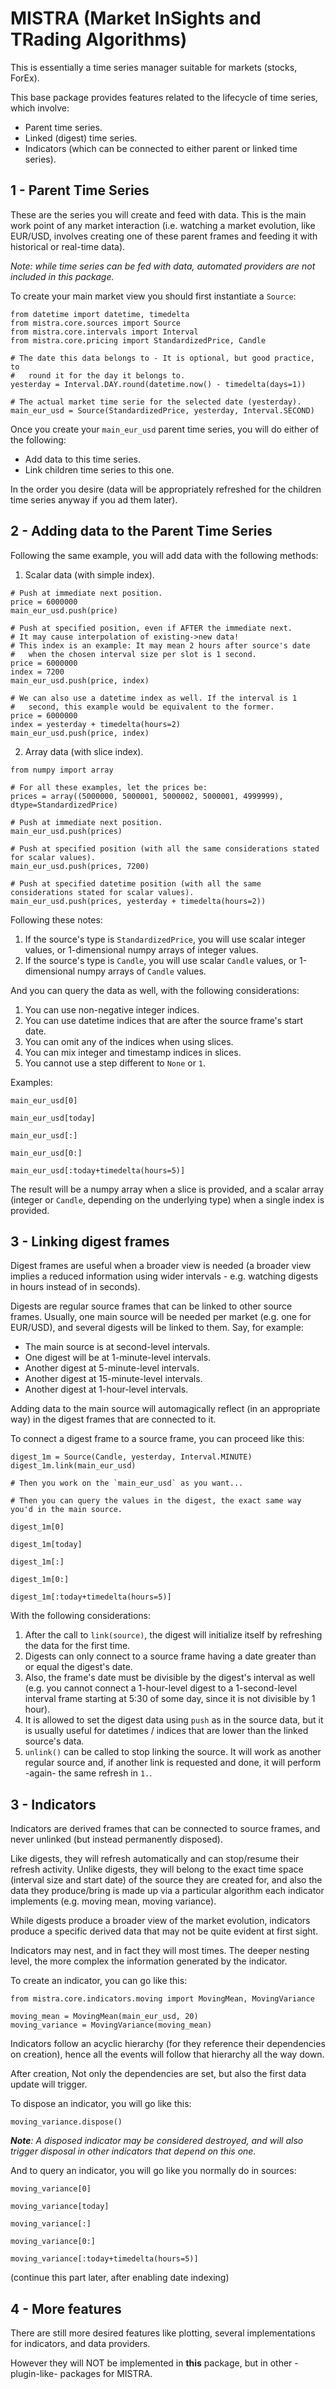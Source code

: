 MISTRA (Market InSights and TRading Algorithms)
===============================================

This is essentially a time series manager suitable for markets (stocks, ForEx).

This base package provides features related to the lifecycle of time series, which involve:
  - Parent time series.
  - Linked (digest) time series.
  - Indicators (which can be connected to either parent or linked time series).

1 - Parent Time Series
----------------------

These are the series you will create and feed with data. This is the main work point of
any market interaction (i.e. watching a market evolution, like EUR/USD, involves creating
one of these parent frames and feeding it with historical or real-time data).

*Note: while time series can be fed with data, automated providers are not included in this package.*

To create your main market view you should first instantiate a `Source`:

```
from datetime import datetime, timedelta
from mistra.core.sources import Source
from mistra.core.intervals import Interval
from mistra.core.pricing import StandardizedPrice, Candle

# The date this data belongs to - It is optional, but good practice, to
#   round it for the day it belongs to.
yesterday = Interval.DAY.round(datetime.now() - timedelta(days=1))

# The actual market time serie for the selected date (yesterday).
main_eur_usd = Source(StandardizedPrice, yesterday, Interval.SECOND)
```

Once you create your `main_eur_usd` parent time series, you will do either of the following:

  - Add data to this time series.
  - Link children time series to this one.

In the order you desire (data will be appropriately refreshed for the children time series anyway if you ad them later).

2 - Adding data to the Parent Time Series
-----------------------------------------

Following the same example, you will add data with the following methods:

1. Scalar data (with simple index).

```
# Push at immediate next position.
price = 6000000
main_eur_usd.push(price)

# Push at specified position, even if AFTER the immediate next.
# It may cause interpolation of existing->new data!
# This index is an example: It may mean 2 hours after source's date
#   when the chosen interval size per slot is 1 second.
price = 6000000
index = 7200
main_eur_usd.push(price, index)

# We can also use a datetime index as well. If the interval is 1
#   second, this example would be equivalent to the former.
price = 6000000
index = yesterday + timedelta(hours=2)
main_eur_usd.push(price, index)
```

2. Array data (with slice index).

```
from numpy import array

# For all these examples, let the prices be:
prices = array((5000000, 5000001, 5000002, 5000001, 4999999), dtype=StandardizedPrice)

# Push at immediate next position.
main_eur_usd.push(prices)

# Push at specified position (with all the same considerations stated for scalar values).
main_eur_usd.push(prices, 7200)

# Push at specified datetime position (with all the same considerations stated for scalar values).
main_eur_usd.push(prices, yesterday + timedelta(hours=2))
```

Following these notes:

1. If the source's type is `StandardizedPrice`, you will use scalar integer values, or
   1-dimensional numpy arrays of integer values.
2. If the source's type is `Candle`, you will use scalar `Candle` values, or 1-dimensional
   numpy arrays of `Candle` values.

And you can query the data as well, with the following considerations:

1. You can use non-negative integer indices.
2. You can use datetime indices that are after the source frame's start date.
3. You can omit any of the indices when using slices.
4. You can mix integer and timestamp indices in slices.
5. You cannot use a step different to `None` or `1`.

Examples:

```
main_eur_usd[0]

main_eur_usd[today]

main_eur_usd[:]

main_eur_usd[0:]

main_eur_usd[:today+timedelta(hours=5)]
```

The result will be a numpy array when a slice is provided, and a scalar array (integer or
  `Candle`, depending on the underlying type) when a single index is provided.

3 - Linking digest frames
-------------------------

Digest frames are useful when a broader view is needed (a broader view implies a reduced
information using wider intervals - e.g. watching digests in hours instead of in seconds).

Digests are regular source frames that can be linked to other source frames. Usually, one
main source will be needed per market (e.g. one for EUR/USD), and several digests will be
linked to them. Say, for example:

  - The main source is at second-level intervals.
  - One digest will be at 1-minute-level intervals.
  - Another digest at 5-minute-level intervals.
  - Another digest at 15-minute-level intervals.
  - Another digest at 1-hour-level intervals.

Adding data to the main source will automagically reflect (in an appropriate way) in the
digest frames that are connected to it.

To connect a digest frame to a source frame, you can proceed like this:

```
digest_1m = Source(Candle, yesterday, Interval.MINUTE)
digest_1m.link(main_eur_usd)

# Then you work on the `main_eur_usd` as you want...

# Then you can query the values in the digest, the exact same way you'd in the main source.

digest_1m[0]

digest_1m[today]

digest_1m[:]

digest_1m[0:]

digest_1m[:today+timedelta(hours=5)]
```

With the following considerations:

1. After the call to `link(source)`, the digest will initialize itself by refreshing the data for the first time.
2. Digests can only connect to a source frame having a date greater than or equal the digest's date.
3. Also, the frame's date must be divisible by the digest's interval as well (e.g. you cannot connect a
   1-hour-level digest to a 1-second-level interval frame starting at 5:30 of some day, since it is not
   divisible by 1 hour).
4. It is allowed to set the digest data using `push` as in the source data, but it is usually useful for datetimes
   / indices that are lower than the linked source's data.
5. `unlink()` can be called to stop linking the source. It will work as another regular source and, if another link
   is requested and done, it will perform -again- the same refresh in `1.`.

3 - Indicators
--------------

Indicators are derived frames that can be connected to source frames, and never unlinked (but instead permanently
disposed).

Like digests, they will refresh automatically and can stop/resume their refresh activity. Unlike digests, they will
belong to the exact time space (interval size and start date) of the source they are created for, and also the data
they produce/bring is made up via a particular algorithm each indicator implements (e.g. moving mean, moving
variance).

While digests produce a broader view of the market evolution, indicators produce a specific derived data that may
not be quite evident at first sight.

Indicators may nest, and in fact they will most times. The deeper nesting level, the more complex the information
generated by the indicator.

To create an indicator, you can go like this:

```
from mistra.core.indicators.moving import MovingMean, MovingVariance

moving_mean = MovingMean(main_eur_usd, 20)
moving_variance = MovingVariance(moving_mean)
```

Indicators follow an acyclic hierarchy (for they reference their dependencies on creation), hence all the events
  will follow that hierarchy all the way down.

After creation, Not only the dependencies are set, but also the first data update will trigger.

To dispose an indicator, you will go like this:

```
moving_variance.dispose()
```

***Note**: A disposed indicator may be considered destroyed, and will also trigger disposal in other indicators that
  depend on this one.*

And to query an indicator, you will go like you normally do in sources:

```
moving_variance[0]

moving_variance[today]

moving_variance[:]

moving_variance[0:]

moving_variance[:today+timedelta(hours=5)]
```

(continue this part later, after enabling date indexing)

4 - More features
-----------------

There are still more desired features like plotting, several implementations for indicators, and data providers.

However they will NOT be implemented in **this** package, but in other -plugin-like- packages for MISTRA.
